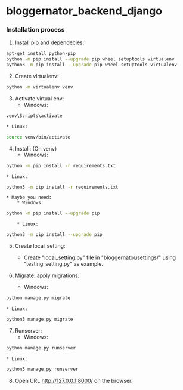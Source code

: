 # bloggernator_backend_django

### Installation process

1. Install pip and dependecies:
```bash
apt-get install python-pip
python -m pip install --upgrade pip wheel setuptools virtualenv
python3 -m pip install --upgrade pip wheel setuptools virtualenv
```

2. Create virtualenv:
```bash
python -m virtualenv venv
```

3. Activate virtual env:
    * Windows:
```bash
venv\Scripts\activate
```
    * Linux:
```bash
source venv/bin/activate
```

4. Install: (On venv)
    * Windows:
```bash
python -m pip install -r requirements.txt
```
    * Linux:
```bash
python3 -m pip install -r requirements.txt
```

    * Maybe you need:
        * Windows:
```bash
python -m pip install --upgrade pip
```
        * Linux:
```bash
python3 -m pip install --upgrade pip
```

5. Create local_setting:
    * Create "local_setting.py" file in "bloggernator/settings/" using "testing_setting.py" as example.

6. Migrate: apply migrations.
    * Windows:
```bash
python manage.py migrate
```
    * Linux:
```bash
python3 manage.py migrate
```

7. Runserver:
    * Windows:
```bash
python manage.py runserver
```
    * Linux:
```bash
python3 manage.py runserver
```

8. Open URL http://127.0.0.1:8000/ on the browser.


